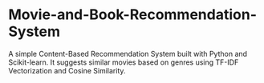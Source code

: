 # Movie-and-Book-Recommendation-System
A simple Content-Based Recommendation System built with Python and Scikit-learn. It suggests similar movies based on genres using TF-IDF Vectorization and Cosine Similarity.

